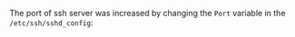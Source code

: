 The port of ssh server was increased by changing the ```Port``` variable in the ```/etc/ssh/sshd_config```:

